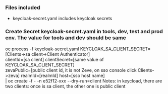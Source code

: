 ### Files included
* keycloak-secret.yaml includes keycloak secrets

### Create Secret keycloak-secret.yaml in tools, dev, test and prod env. The value for tools and dev should be same
oc process -f keycloak-secret.yaml KEYCLOAK_SA_CLIENT_SECRET=[Clients->sa client->Client Authenticator] \
clientId=[sa client] clientSecret=[same value of KEYCLOAK_SA_CLIENT_SECRET] \
zevaPublic=[public client id, it is not Zeve, on sso console click Clients->zeva] realmId=[realmId] host=[sso host name] \
| oc create -f - -n e52f12-xxx --dry-run=client
Notes: in keycload, there are two clients: once is sa client, the other one is public client